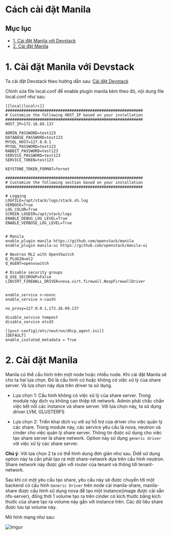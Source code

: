 # Cách cài đặt Manila

## Mục lục
- [1. Cài đặt Manila với Devstack](#1)
- [2. Cài đặt Manila](#2)

<a name="1"></a>

# 1. Cài đặt Manila với Devstack

Ta cài đặt Devstack theo hướng dẫn sau:
[Cài đặt Devstack](https://github.com/CLOUDRITY/SVTT/blob/master/HuongNV/C%C3%A0i%20%C4%91%E1%BA%B7t%20v%C3%A0%20s%E1%BB%AD%20d%E1%BB%A5ng%20Devstack/C%C3%A0i%20%C4%91%E1%BA%B7t%20Devstack.md)

Chỉnh sửa file local.conf để enable plugin manila kèm theo đó, nội dung file local.conf như sau:

```
[[local|localrc]]
############################################################
# Customize the following HOST_IP based on your installation
############################################################
HOST_IP=172.16.69.137

ADMIN_PASSWORD=test123
DATABASE_PASSWORD=test123
MYSQL_HOST=127.0.0.1
MYSQL_PASSWORD=test123
RABBIT_PASSWORD=test123
SERVICE_PASSWORD=test123
SERVICE_TOKEN=test123

KEYSTONE_TOKEN_FORMAT=fernet

############################################################
# Customize the following section based on your installation
############################################################

# Logging
LOGFILE=/opt/stack/logs/stack.sh.log
VERBOSE=True
LOG_COLOR=True
SCREEN_LOGDIR=/opt/stack/logs
ENABLE_DEBUG_LOG_LEVEL=True
ENABLE_VERBOSE_LOG_LEVEL=True


# Manila
enable_plugin manila https://github.com/openstack/manila
enable_plugin manila-ui https://github.com/openstack/manila-ui

# Neutron ML2 with OpenVSwitch
Q_PLUGIN=ml2
Q_AGENT=openvswitch

# Disable security groups
Q_USE_SECGROUP=False
LIBVIRT_FIREWALL_DRIVER=nova.virt.firewall.NoopFirewallDriver


enable_service n-novnc
enable_service n-cauth

no_proxy=127.0.0.1,172.16.69.137

disable_service tempest
disable_service etcd3

[[post-config|/etc/neutron/dhcp_agent.ini]]
[DEFAULT]
enable_isolated_metadata = True
```

<a name="2"></a>

# 2. Cài đặt Manila

Manila có thể cấu hình trên một node hoặc nhiều node. Khi cài đặt Manila sẽ cho ta hai lựa chọn. Đó là cấu hình có hoặc không có việc xử lý của share server. Và lựa chọn này dựa trên driver ta sử dụng.

- Lựa chọn 1: Cấu hình không có việc xử lý của share server. Trong module này dịch vụ không can thiệp tới network. Admin phải chắc chắn việc kết nối các instance và share server. Với lựa chọn này, ta sử dụng driver LVM, GLUSTERFS

- Lựa chọn 2: Triển khai dịch vụ với sự hỗ trợ của driver cho việc quản lý các share. Trong module này, các service yêu cầu là nova, neutron và cinder cho việc quản lý share server. Thông tin được sử dụng cho việc tạo share server là share network. Option này sử dụng `generic driver` với việc xử lý các share server.

**Chú ý**: Với lựa chọn 2 ta có thể hình dung đơn giản như sau. Ddể sử dụng option này ta cần phải tạo ra một share-network dựa trên cấu hình neutron. Share network này được gắn với router của tenant và thông tới tenant-network.

Sau khi có một yêu cầu tạo share, yêu cầu này sẽ được chuyển tới một backend có cấu hình `Generic Driver` trên node cài manila-share, manila-share được cấu hình sử dụng nova để tạo một instance(image được cài sẵn nfs-server), đồng thời 1 volume tạo ra trên cinder có kích thước bằng kích thước của share tạo ra volume này gắn với instance trên. Các dữ liệu share được lưu tại volume này.

Mô hình mạng như sau:

![Imgur](https://i.imgur.com/Gf1vpyP.png)
